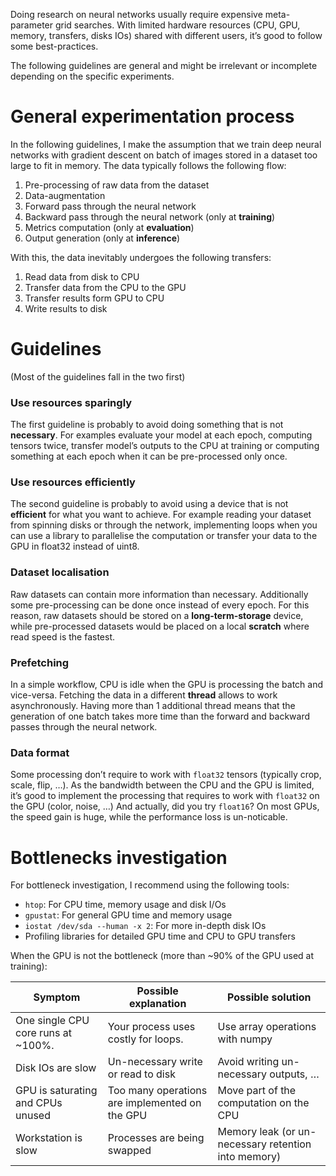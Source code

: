 Doing research on neural networks usually require expensive meta-parameter grid searches. With limited hardware resources (CPU, GPU, memory, transfers, disks IOs) shared with different users, it’s good to follow some best-practices.

The following guidelines are general and might be irrelevant or incomplete depending on the specific experiments.

# General experimentation process

In the following guidelines, I make the assumption that we train deep neural networks with gradient descent on batch of images stored in a dataset too large to fit in memory. The data typically follows the following flow:

 1. Pre-processing of raw data from the dataset
 2. Data-augmentation
 3. Forward pass through the neural network
 4. Backward pass through the neural network (only at **training**)
 5. Metrics computation (only at **evaluation**)
 6. Output generation (only at **inference**)

With this, the data inevitably undergoes the following transfers:

1. Read data from disk to CPU
2. Transfer data from the CPU to the GPU
3. Transfer results form GPU to CPU
4. Write results to disk

# Guidelines
(Most of the guidelines fall in the two first)

### Use resources sparingly
The first guideline is probably to avoid doing something that is not **necessary**. For examples evaluate your model at each epoch, computing tensors twice, transfer model’s outputs to the CPU at training or computing something at each epoch when it can be pre-processed only once.

### Use resources efficiently
The second guideline is probably to avoid using a device that is not **efficient** for what you want to achieve. For example reading your dataset from spinning disks or through the network, implementing loops when you can use a library to parallelise the computation or transfer your data to the GPU in float32 instead of uint8.

### Dataset localisation
Raw datasets can contain more information than necessary. Additionally some pre-processing can be done once instead of every epoch. For this reason, raw datasets should be stored on a **long-term-storage** device, while pre-processed datasets would be placed on a local **scratch** where read speed is the fastest.

### Prefetching
In a simple workflow, CPU is idle when the GPU is processing the batch and vice-versa. Fetching the data in a different **thread** allows to work asynchronously. Having more than 1 additional thread means that the generation of one batch takes more time than the forward and backward passes through the neural network.

### Data format
Some processing don’t require to work with `float32` tensors (typically crop, scale, flip, …). As the bandwidth between the CPU and the GPU is limited, it’s good to implement the processing that requires to work with `float32` on the GPU (color, noise, …)
And actually, did you try `float16`? On most GPUs, the speed gain is huge, while the performance loss is un-noticable.

# Bottlenecks investigation
For bottleneck investigation, I recommend using the following tools:

- `htop`: For CPU time, memory usage and disk I/Os
- `gpustat`: For general GPU time and memory usage
- `iostat /dev/sda --human -x 2`: For more in-depth disk IOs
- Profiling libraries for detailed GPU time and CPU to GPU transfers

When the GPU is not the bottleneck (more than ~90% of the GPU used at training):


Symptom | Possible explanation |Possible solution
--------|----------------------|------------------
One single CPU core runs at ~100%. | Your process uses costly for loops. | Use array operations with numpy
Disk IOs are slow | Un-necessary write or read to disk | Avoid writing un-necessary outputs, …
GPU is saturating and CPUs unused | Too many operations are implemented on the GPU | Move part of the computation on the CPU
Workstation is slow | Processes are being swapped | Memory leak (or un-necessary retention into memory)

 
